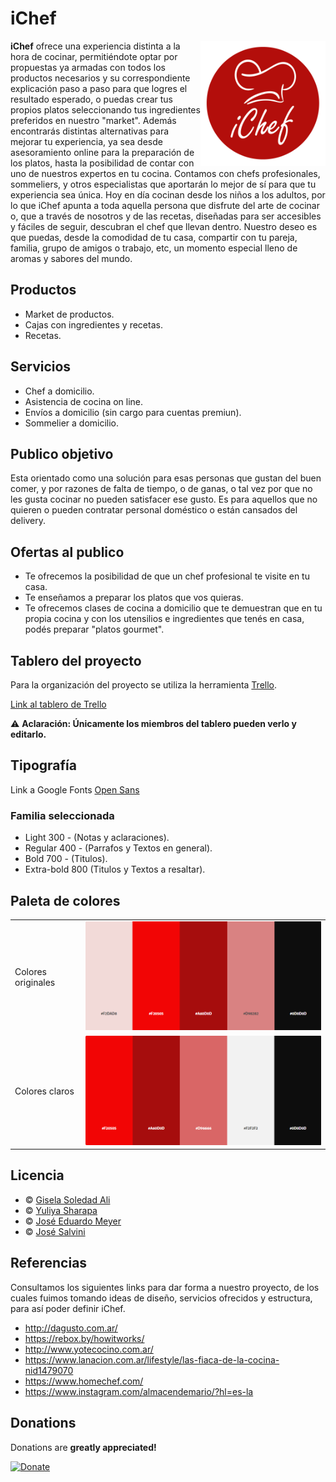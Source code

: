 # iChef
<img align="right" title="Logo iChef" alt="Logo iChef" src="./site/public/images/logo/iChef-Web.png" width="200"/>

**iChef** ofrece una experiencia distinta a la hora de cocinar, permitiéndote optar por propuestas ya armadas con todos los productos necesarios y su correspondiente explicación paso a paso para que logres el resultado esperado, o puedas crear tus propios platos seleccionando tus ingredientes preferidos en nuestro "market".
Además encontrarás distintas alternativas para mejorar tu experiencia, ya sea desde asesoramiento online para la preparación de los platos, hasta la posibilidad de contar con uno de nuestros expertos en tu cocina. Contamos con chefs profesionales, sommeliers, y otros especialistas que aportarán lo mejor de sí para que tu experiencia sea única.
Hoy en día cocinan desde los niños a los adultos, por lo que iChef apunta a toda aquella persona que disfrute del arte de cocinar o, que a través de nosotros y de las recetas, diseñadas para ser accesibles y fáciles de seguir, descubran el chef que llevan dentro.
Nuestro deseo es que puedas, desde la comodidad de tu casa, compartir con tu pareja, familia, grupo de amigos o trabajo, etc, un momento especial lleno de aromas y sabores del mundo.

## Productos

 - Market de productos.
 - Cajas con ingredientes y recetas.
 - Recetas.

## Servicios

 - Chef a domicilio.
 - Asistencia de cocina on line.
 - Envíos a domicilio (sin cargo para cuentas premiun).
 - Sommelier a domicilio.

## Publico objetivo

Esta orientado como una solución para esas personas que gustan del buen comer, y por razones de falta de tiempo, o de ganas, o tal vez por que no les gusta cocinar no pueden satisfacer ese gusto. Es para aquellos que no quieren o pueden contratar personal doméstico o están cansados del delivery.

## Ofertas al publico

- Te ofrecemos la posibilidad de que un chef profesional te visite en tu casa.
- Te enseñamos a preparar los platos que vos quieras.
- Te ofrecemos clases de cocina a domicilio que te demuestran que en tu propia cocina y con los utensilios e ingredientes que tenés en casa, podés preparar "platos gourmet".

## Tablero del proyecto

Para la organización del proyecto se utiliza la herramienta [Trello](https://trello.com/es).

 [Link al tablero de Trello](https://trello.com/b/x1z0XHNE)

⚠ **Aclaración: Únicamente los miembros del tablero pueden verlo y editarlo.**

## Tipografía

Link a Google Fonts [Open Sans](https://fonts.google.com/specimen/Open+Sans?sidebar.open&selection.family=Open+Sans:wght@300;400;700;800)

### Familia seleccionada

* Light 300 - (Notas y aclaraciones).
* Regular 400 - (Parrafos y Textos en general).
* Bold 700 - (Titulos).
* Extra-bold 800 (Titulos y Textos a resaltar).

## Paleta de colores

<table>
    <tr>
        <td>Colores originales</td>
        <td align="left">
            <img alt="Paleta colores originales" src="./img/paleta_original.png" width="600"/>
        </td>
    </tr>
    <tr>
        <td>Colores claros</td>
        <td align="left">
            <img alt="Paleta colores claros" src="./img/paleta_claros.png" width="600"/>
        </td>
    </tr>
</table>

## Licencia

* &copy; [Gisela Soledad Ali][author1]
* &copy; [Yuliya Sharapa][author2]
* &copy; [José Eduardo Meyer][author3]
* &copy; [José Salvini][author4]

[author1]: https://github.com/Gise09
[author2]: https://github.com/yuliya-sharapa
[author3]: https://github.com/joseemeyer
[author4]: https://github.com/josesalvini

## Referencias

Consultamos los siguientes links para dar forma a nuestro proyecto, de los cuales fuimos tomando ideas de diseño, servicios ofrecidos y estructura, para así poder definir iChef.

 - http://dagusto.com.ar/
 - https://rebox.by/howitworks/
 - http://www.yotecocino.com.ar/
 - https://www.lanacion.com.ar/lifestyle/las-fiaca-de-la-cocina-nid1479070
 - https://www.homechef.com/
 - https://www.instagram.com/almacendemario/?hl=es-la

Donations
---------
Donations are **greatly appreciated!**

[![Donate](https://www.paypalobjects.com/en_US/i/btn/btn_donateCC_LG.gif "iChef")](https://www.paypal.com/cgi-bin/webscr?cmd=_s-xclick&hosted_button_id=NZ2F35XVZ5528&source=url "Donate")